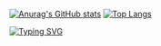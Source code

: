 [![Anurag's GitHub stats](https://github-readme-stats.vercel.app/api?username=Leon840113&theme=ambient_gradient&show_icons=true)](https://github.com/Leon840113)
[![Top Langs](https://github-readme-stats.vercel.app/api/top-langs/?username=Leon840113&theme=ambient_gradient)](https://github.com/Leon840113)

[![Typing SVG](https://readme-typing-svg.demolab.com/?lines=你+好+哈+囉+握+的;Second+line+of+text)](https://git.io/typing-svg)

